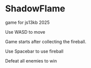 # ShadowFlame
game for js13kb 2025

Use WASD to move

Game starts after collecting the fireball.

Use Spacebar to use fireball

Defeat all enemies to win
